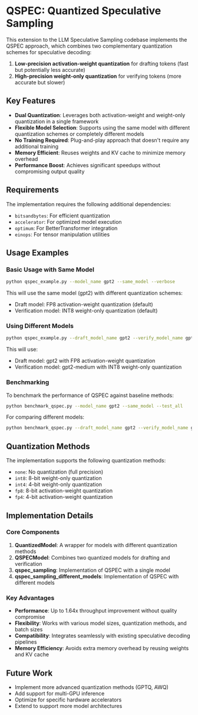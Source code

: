 # QSPEC: Quantized Speculative Sampling

This extension to the LLM Speculative Sampling codebase implements the QSPEC approach, which combines two complementary quantization schemes for speculative decoding:

1. **Low-precision activation-weight quantization** for drafting tokens (fast but potentially less accurate)
2. **High-precision weight-only quantization** for verifying tokens (more accurate but slower)

## Key Features

- **Dual Quantization**: Leverages both activation-weight and weight-only quantization in a single framework
- **Flexible Model Selection**: Supports using the same model with different quantization schemes or completely different models
- **No Training Required**: Plug-and-play approach that doesn't require any additional training
- **Memory Efficient**: Reuses weights and KV cache to minimize memory overhead
- **Performance Boost**: Achieves significant speedups without compromising output quality

## Requirements

The implementation requires the following additional dependencies:
- `bitsandbytes`: For efficient quantization
- `accelerator`: For optimized model execution
- `optimum`: For BetterTransformer integration
- `einops`: For tensor manipulation utilities

## Usage Examples

### Basic Usage with Same Model

```bash
python qspec_example.py --model_name gpt2 --same_model --verbose
```

This will use the same model (gpt2) with different quantization schemes:
- Draft model: FP8 activation-weight quantization (default)
- Verification model: INT8 weight-only quantization (default)

### Using Different Models

```bash
python qspec_example.py --draft_model_name gpt2 --verify_model_name gpt2-medium --verbose
```

This will use:
- Draft model: gpt2 with FP8 activation-weight quantization
- Verification model: gpt2-medium with INT8 weight-only quantization

### Benchmarking

To benchmark the performance of QSPEC against baseline methods:

```bash
python benchmark_qspec.py --model_name gpt2 --same_model --test_all
```

For comparing different models:

```bash
python benchmark_qspec.py --draft_model_name gpt2 --verify_model_name gpt2-medium --test_all
```

## Quantization Methods

The implementation supports the following quantization methods:

- `none`: No quantization (full precision)
- `int8`: 8-bit weight-only quantization
- `int4`: 4-bit weight-only quantization
- `fp8`: 8-bit activation-weight quantization
- `fp4`: 4-bit activation-weight quantization

## Implementation Details

### Core Components

1. **QuantizedModel**: A wrapper for models with different quantization methods
2. **QSPECModel**: Combines two quantized models for drafting and verification
3. **qspec_sampling**: Implementation of QSPEC with a single model
4. **qspec_sampling_different_models**: Implementation of QSPEC with different models

### Key Advantages

- **Performance**: Up to 1.64x throughput improvement without quality compromise
- **Flexibility**: Works with various model sizes, quantization methods, and batch sizes
- **Compatibility**: Integrates seamlessly with existing speculative decoding pipelines
- **Memory Efficiency**: Avoids extra memory overhead by reusing weights and KV cache

## Future Work

- Implement more advanced quantization methods (GPTQ, AWQ)
- Add support for multi-GPU inference
- Optimize for specific hardware accelerators
- Extend to support more model architectures
